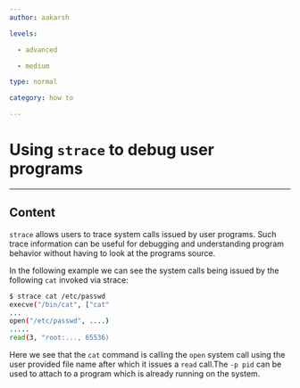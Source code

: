 ```yaml
---
author: aakarsh

levels:

  - advanced

  - medium

type: normal

category: how to

---
```


# Using `strace` to debug user programs

---
## Content

`strace` allows users to trace 
system calls issued by user programs.
Such trace information can be useful 
for debugging and understanding program behavior without having to look at the 
programs source.

In the following example we can see the system calls being issued by the following `cat` invoked via strace:

```bash
$ strace cat /etc/passwd
execve("/bin/cat", ["cat"
...
open("/etc/passwd", ....)
.....
read(3, "root:..., 65536)
```

Here we see that the `cat` command is calling the `open` system call using the user provided file name after which it issues a `read` call.The `-p pid` can be 
used to attach to a program which is already running on the system.


